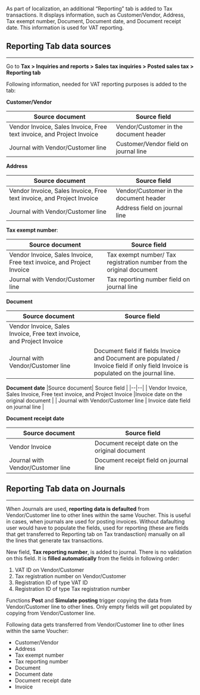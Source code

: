 

As part of localization, an additional “Reporting” tab is added to Tax transactions. It displays information, such as Customer/Vendor, Address, Tax exempt number, Document, Document date, and Document receipt date. This information is used for VAT reporting.

## **Reporting Tab data sources**
----
Go to **Tax > Inquiries and reports > Sales tax inquiries > Posted sales tax > Reporting tab**

Following information, needed for VAT reporting purposes is added to the tab:

**Customer/Vendor** 


|Source document| Source field |
|--|--|
| Vendor Invoice, Sales Invoice, Free text invoice, and Project Invoice  | Vendor/Customer in the document header |
| Journal with Vendor/Customer line | Customer/Vendor field on journal line |



 **Address** 

|Source document| Source field |
|--|--|
| Vendor Invoice, Sales Invoice, Free text invoice, and Project Invoice  | Vendor/Customer in the document header |
| Journal with Vendor/Customer line | Address field on journal line |

 
 
**Tax exempt number**: 

|Source document| Source field |
|--|--|
| Vendor Invoice, Sales Invoice, Free text invoice, and Project Invoice  |Tax exempt number/ Tax registration number from the original document |
| Journal with Vendor/Customer line | Tax reporting number field on journal line |

 

**Document** 

|Source document| Source field |
|--|--|
| Vendor Invoice, Sales Invoice, Free text invoice, and Project Invoice  | |
| Journal with Vendor/Customer line |Document field if fields Invoice and Document are populated / Invoice field if only field Invoice is populated on the journal line. |

  

 **Document date** 
|Source document| Source field |
|--|--|
| Vendor Invoice, Sales Invoice, Free text invoice, and Project Invoice  |Invoice date on the original document |
| Journal with Vendor/Customer line | Invoice date field on journal line |



**Document receipt date** 

|Source document| Source field |
|--|--|
| Vendor Invoice |Document receipt date on the original document|
| Journal with Vendor/Customer line | Document receipt field on journal line |


## **Reporting Tab data on Journals**
----

When Journals are used, **reporting data is defaulted** from Vendor/Customer line to other lines within the same Voucher. This is useful in cases, when journals are used for posting invoices. Without dafaulting user would have to populate the fields, used for reporting (these are fields that get transferred to Reporting tab on Tax trandasction) manually on all the lines that generate tax transactions. 

New field, **Tax reporting number**, is added to journal. There is no validation on this field. It is **filled automatically** from the fields in following order: 
1. VAT ID on Vendor/Customer
1. Tax registration number on Vendor/Customer
1. Registration ID of type VAT ID
1. Registration ID of type Tax registration number


Functions **Post** and **Simulate posting** trigger copying the data from Vendor/Customer line to other lines. Only empty fields will get populated by copying from Vendor/Customer line.  

Following data gets transferred from Vendor/Customer line to other lines within the same Voucher: 
- Customer/Vendor 
- Address 
- Tax exempt number 
- Tax reporting number 
- Document 
- Document date 
- Document receipt date 
- Invoice
